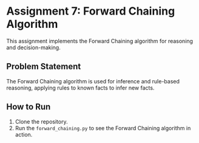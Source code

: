 # Assignment 7: Forward Chaining Algorithm

This assignment implements the Forward Chaining algorithm for reasoning and decision-making.

## Problem Statement
The Forward Chaining algorithm is used for inference and rule-based reasoning, applying rules to known facts to infer new facts.

## How to Run
1. Clone the repository.
2. Run the `forward_chaining.py` to see the Forward Chaining algorithm in action.

